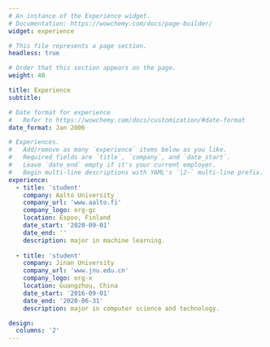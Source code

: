 ```yaml
---
# An instance of the Experience widget.
# Documentation: https://wowchemy.com/docs/page-builder/
widget: experience

# This file represents a page section.
headless: true

# Order that this section appears on the page.
weight: 40

title: Experience
subtitle:

# Date format for experience
#   Refer to https://wowchemy.com/docs/customization/#date-format
date_format: Jan 2006

# Experiences.
#   Add/remove as many `experience` items below as you like.
#   Required fields are `title`, `company`, and `date_start`.
#   Leave `date_end` empty if it's your current employer.
#   Begin multi-line descriptions with YAML's `|2-` multi-line prefix.
experience:
  - title: 'student'
    company: Aalto University
    company_url: 'www.aalto.fi'
    company_logo: org-gc
    location: Espoo, Finland
    date_start: '2020-09-01'
    date_end: ''
    description: major in machine learning.
        
  - title: 'student'
    company: Jinan University
    company_url: 'www.jnu.edu.cn'
    company_logo: org-x
    location: Guangzhou, China
    date_start: '2016-09-01'
    date_end: '2020-06-31'
    description: major in computer science and technology.

design:
  columns: '2'
---
```

